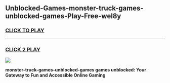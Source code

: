 
## Unblocked-Games-monster-truck-games-unblocked-games-Play-Free-wel8y
<h3>
<a href="https://premium76.site?title=monster-truck-games-unblocked-games&ref=21A">CLICK TO PLAY</a></h3>
<hr>

<h3>
<a href="https://premium76.site?title=monster-truck-games-unblocked-games&ref=21A">CLICK 2 PLAY</a>
  
</h3>

<a href="https://premium76.site?title=monster-truck-games-unblocked-games&ref=21A"><img src="https://clearcache.store/games.png"></a>


**monster-truck-games-unblocked-games games unblocked: Your Gateway to Fun and Accessible Online Gaming**
